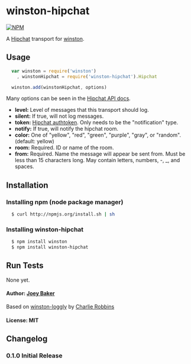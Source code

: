 # winston-hipchat

[![NPM](https://nodei.co/npm/winston-hipchat.png)](https://nodei.co/npm/winston-hipchat/)

A [Hipchat][0] transport for [winston][1].

## Usage
``` js
  var winston = require('winston')
    , winstonHipchat = require('winston-hipchat').Hipchat

  winston.add(winstonHipchat, options)
```

Many options can be seen in the [Hipchat API docs](https://www.hipchat.com/docs/api/method/rooms/message).

* __level:__ Level of messages that this transport should log.
* __silent:__ If true, will not log messages.
* __token:__ [Hipchat authtoken](https://uwn-test.hipchat.com/admin/api). Only needs to be the "notification" type.
* __notify:__ If true, will notify the hipchat room.
* __color:__ One of "yellow", "red", "green", "purple", "gray", or "random". (default: yellow)
* __room:__ Required. ID or name of the room.
* __from:__ Required. Name the message will appear be sent from. Must be less than 15 characters long. May contain letters, numbers, -, _, and spaces.

## Installation

### Installing npm (node package manager)

``` bash
  $ curl http://npmjs.org/install.sh | sh
```

### Installing winston-hipchat

``` bash
  $ npm install winston
  $ npm install winston-hipchat
```

## Run Tests
None yet.

#### Author: [Joey Baker](http://byjoeybaker.com)
Based on [winston-loggly](https://github.com/indexzero/winston-loggly) by [Charlie Robbins](http://blog.nodejitsu.com)
#### License: MIT

[0]: http://hipchat.com
[1]: https://github.com/flatiron/winston
[2]: http://nodejitsu.com
[6]: http://vowsjs.org
[7]: http://npmjs.org

## Changelog
### 0.1.0 Initial Release
